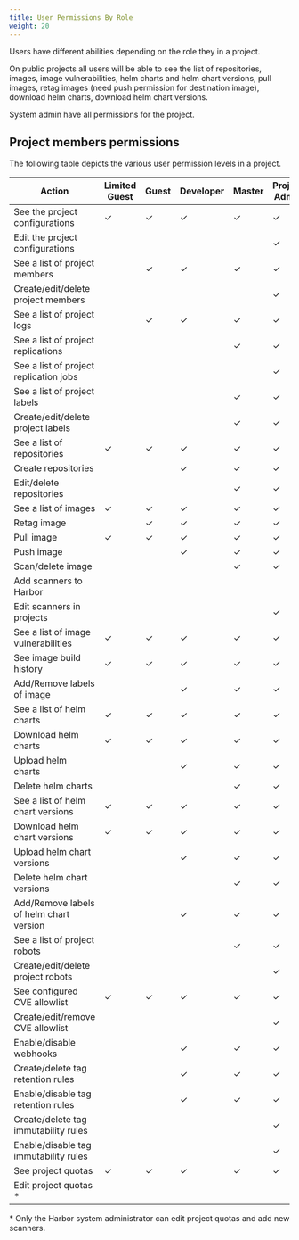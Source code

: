 ```yaml
---
title: User Permissions By Role
weight: 20
---
```


Users have different abilities depending on the role they in a project.

On public projects all users will be able to see the list of repositories, images, image vulnerabilities, helm charts and helm chart versions, pull images, retag images (need push permission for destination image), download helm charts, download helm chart versions.

System admin have all permissions for the project.

## Project members permissions

The following table depicts the various user permission levels in a project.

| Action                                  | Limited Guest | Guest | Developer | Master | Project Admin |
| --------------------------------------- | ------------- | ----- | --------- | ------ | ------------- |
| See the project configurations          | ✓             | ✓     | ✓         | ✓      | ✓             |
| Edit the project configurations         |               |       |           |        | ✓             |
| See a list of project members           |               | ✓     | ✓         | ✓      | ✓             |
| Create/edit/delete project members      |               |       |           |        | ✓             |
| See a list of project logs              |               | ✓     | ✓         | ✓      | ✓             |
| See a list of project replications      |               |       |           | ✓      | ✓             |
| See a list of project replication jobs  |               |       |           |        | ✓             |
| See a list of project labels            |               |       |           | ✓      | ✓             |
| Create/edit/delete project labels       |               |       |           | ✓      | ✓             |
| See a list of repositories              | ✓             | ✓     | ✓         | ✓      | ✓             |
| Create repositories                     |               |       | ✓         | ✓      | ✓             |
| Edit/delete repositories                |               |       |           | ✓      | ✓             |
| See a list of images                    | ✓             | ✓     | ✓         | ✓      | ✓             |
| Retag image                             |               | ✓     | ✓         | ✓      | ✓             |
| Pull image                              | ✓             | ✓     | ✓         | ✓      | ✓             |
| Push image                              |               |       | ✓         | ✓      | ✓             |
| Scan/delete image                       |               |       |           | ✓      | ✓             |
| Add scanners to Harbor                  |               |       |           |        |               |
| Edit scanners in projects               |               |       |           |        | ✓             |
| See a list of image vulnerabilities     | ✓             | ✓     | ✓         | ✓      | ✓             |
| See image build history                 | ✓             | ✓     | ✓         | ✓      | ✓             |
| Add/Remove labels of image              |               |       | ✓         | ✓      | ✓             |
| See a list of helm charts               | ✓             | ✓     | ✓         | ✓      | ✓             |
| Download helm charts                    | ✓             | ✓     | ✓         | ✓      | ✓             |
| Upload helm charts                      |               |       | ✓         | ✓      | ✓             |
| Delete helm charts                      |               |       |           | ✓      | ✓             |
| See a list of helm chart versions       | ✓             | ✓     | ✓         | ✓      | ✓             |
| Download helm chart versions            | ✓             | ✓     | ✓         | ✓      | ✓             |
| Upload helm chart versions              |               |       | ✓         | ✓      | ✓             |
| Delete helm chart versions              |               |       |           | ✓      | ✓             |
| Add/Remove labels of helm chart version |               |       | ✓         | ✓      | ✓             |
| See a list of project robots            |               |       |           | ✓      | ✓             |
| Create/edit/delete project robots       |               |       |           |        | ✓             |
| See configured CVE allowlist            | ✓             | ✓     | ✓         | ✓      | ✓             |
| Create/edit/remove CVE allowlist        |               |       |           |        | ✓             |
| Enable/disable webhooks                 |               |       | ✓         | ✓      | ✓             |
| Create/delete tag retention rules       |               |       | ✓         | ✓      | ✓             |
| Enable/disable tag retention rules      |               |       | ✓         | ✓      | ✓             |
| Create/delete tag immutability rules    |               |       |           |        | ✓             |
| Enable/disable tag immutability rules   |               |       |           |        | ✓             |
| See project quotas                      | ✓             | ✓     | ✓         | ✓      | ✓             |
| Edit project quotas  *                  |               |       |           |        |               |

&ast; Only the Harbor system administrator can edit project quotas and add new scanners.
